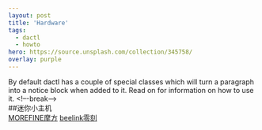 ```yaml
---
layout: post
title: 'Hardware'
tags:
  - dactl
  - howto
hero: https://source.unsplash.com/collection/345758/
overlay: purple
---
```


By default dactl has a couple of special classes which will turn a paragraph into a notice block when added to it. Read on for information on how to use it.
<!–-break-–><br>
##迷你小主机
<br>
[MOREFINE摩方](http://www.imorefine.com/)
[beelink零刻](https://www.bee-link.cn/)
